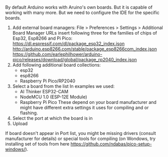 By default Arduino works with Aruino's own boards. But it is capable of working with many more. But we need to configure the IDE for the specific boards.
1. Add external board managers:
	File > Preferences > Settings > Additional Board Manager URLs
	insert following three for the families of chips of Esp32, Esp8266 and Pi Pico:
		https://dl.espressif.com/dl/package_esp32_index.json
		http://arduino.esp8266.com/stable/package_esp8266com_index.json
		https://github.com/earlephilhower/arduino-pico/releases/download/global/package_rp2040_index.json
2. Add following additional board collections:
	- esp32
	- esp8266
	- Raspberry Pi Pico/RP2040
3. Select a board from the list
	In examples we used:
	- AI Thinker ESP32-CAM
	- NodeMCU 1.0 (ESP-12E Module)
	- Raspberry Pi Pico
	These depend on your board manufacturer and might have different extra settings it uses for compiling and or flashing.
4. Select the port at which the board is in
5. Upload

If board doesn't appear in Port list, you might be missing drivers (consult manufacturer for details) or special tools for compiling (on Wondows, try installing set of tools from here https://github.com/ndabas/pico-setup-windows/).